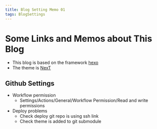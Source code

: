 ```yaml
---
title: Blog Setting Memo 01
tags: BlogSettings
---
```


# Some Links and Memos about This Blog

- This blog is based on the framework [hexo](https://hexo.io/)
- The theme is [NexT](https://theme-next.js.org/)

## Github Settings

- Workflow permission
    - Settings/Actions/General/Workflow Permission/Read and write permissions
- Deploy problems
    - Check deploy git repo is using ssh link
    - Check theme is added to git submodule

